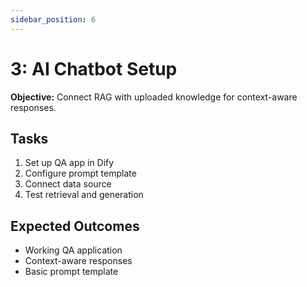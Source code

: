 ```yaml
---
sidebar_position: 6
---
```


# 3: AI Chatbot Setup

**Objective:** Connect RAG with uploaded knowledge for context-aware responses.

## Tasks
1. Set up QA app in Dify
2. Configure prompt template
3. Connect data source
4. Test retrieval and generation

## Expected Outcomes
- Working QA application
- Context-aware responses
- Basic prompt template 